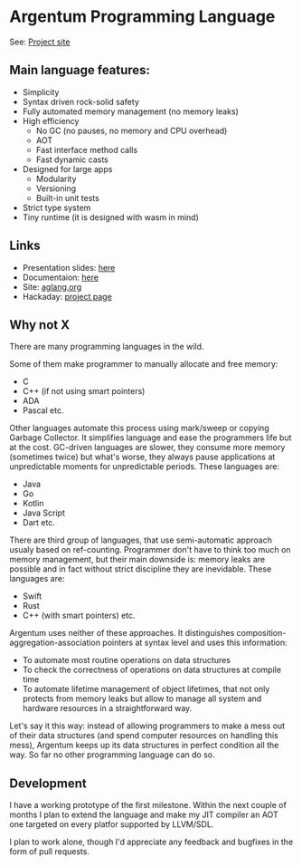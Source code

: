 # Argentum Programming Language

See: [Project site](aglang.org)

## Main language features:

* Simplicity
* Syntax driven rock-solid safety
* Fully automated memory management (no memory leaks)
* High efficiency
  * No GC (no pauses, no memory and CPU overhead)
  * AOT
  * Fast interface method calls
  * Fast dynamic casts
* Designed for large apps
  * Modularity
  * Versioning
  * Built-in unit tests
* Strict type system
* Tiny runtime (it is designed with wasm in mind)

## Links
* Presentation slides: [here](https://docs.google.com/presentation/d/1Cqbh30gTnfoFL3xJh3hhW4Hqhdk9tHw4akZExtiSivA/edit?usp=share_link)
* Documentaion: [here](https://docs.google.com/document/d/1QCvxUGr2kce67jht8PLH822ZuZSXHvMIFgsACsbV4Y4/edit?usp=sharing)
* Site: [aglang.org](aglang.org)
* Hackaday: [project page](https://hackaday.io/project/190397-argentum-programming-language)

## Why not X

There are many programming languages in the wild.

Some of them make programmer to manually allocate and free memory:

* C
* C++ (if not using smart pointers)
* ADA
* Pascal etc.

Other languages automate this process using mark/sweep or copying Garbage Collector. It simplifies language and ease the programmers life but at the cost. GC-driven languages are slower, they consume more memory (sometimes twice) but what's worse, they always pause applications at unpredictable moments for unpredictable periods. These languages are:

* Java
* Go
* Kotlin
* Java Script
* Dart etc.

There are third group of languages, that use semi-automatic approach usualy based on ref-counting. Programmer don't have to think too much on memory management, but their main downside is: memory leaks are possible and in fact without strict discipline they are inevidable. These languages are:

* Swift
* Rust
* C++ (with smart pointers) etc.

Argentum uses neither of these approaches. It distinguishes composition-aggregation-association pointers at syntax level and uses this information:

* To automate most routine operations on data structures
* To check the correctness of operations on data structures at compile time
* To automate lifetime management of object lifetimes, that not only protects from memory leaks but allow to manage all system and hardware resources in a straightforward way.

Let's say it this way: instead of allowing programmers to make a mess out of their data structures (and spend computer resources on handling this mess), Argentum keeps up its data structures in perfect condition all the way.
So far no other programming language can do so.

## Development

I have a working prototype of the first milestone.
Within the next couple of months I plan to extend the language and make my JIT compiler an AOT one targeted on every platfor supported by LLVM/SDL.

I plan to work alone, though I'd appreciate any feedback and bugfixes in the form of pull requests.
